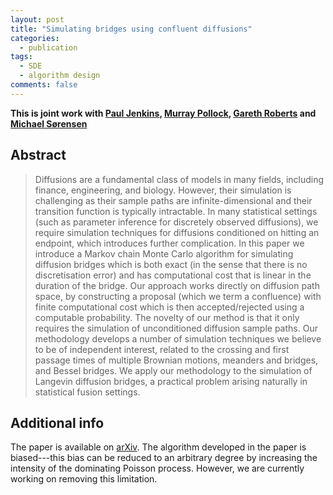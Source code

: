 ```yaml
---
layout: post
title: "Simulating bridges using confluent diffusions"
categories:
  - publication
tags:
  - SDE
  - algorithm design
comments: false
---
```


**This is joint work with [Paul Jenkins](https://warwick.ac.uk/fac/sci/statistics/staff/academic-research/jenkins/), [Murray Pollock](https://www.turing.ac.uk/people/researchers/murray-pollock), [Gareth Roberts](https://warwick.ac.uk/fac/sci/statistics/staff/academic-research/roberts/) and [Michael Sørensen](http://web.math.ku.dk/~michael/)**


Abstract
----
> Diffusions are a fundamental class of models in many fields, including finance, engineering, and biology. However, their simulation is challenging as their sample paths are infinite-dimensional and their transition function is typically intractable. In many statistical settings (such as parameter inference for discretely observed diffusions), we require simulation techniques for diffusions conditioned on hitting an endpoint, which introduces further complication. In this paper we introduce a Markov chain Monte Carlo algorithm for simulating diffusion bridges which is both exact (in the sense that there is no discretisation error) and has computational cost that is linear in the duration of the bridge. Our approach works directly on diffusion path space, by constructing a proposal (which we term a confluence) with finite computational cost which is then accepted/rejected using a computable probability. The novelty of our method is that it only requires the simulation of unconditioned diffusion sample paths. Our methodology develops a number of simulation techniques we believe to be of independent interest, related to the crossing and first passage times of multiple Brownian motions, meanders and bridges, and Bessel bridges. We apply our methodology to the simulation of Langevin diffusion bridges, a practical problem arising naturally in statistical fusion settings.

Additional info
----
The paper is available on [arXiv](https://arxiv.org/abs/1903.10184). The algorithm developed in the paper is biased---this bias can be reduced to an arbitrary degree by increasing the intensity of the dominating Poisson process. However, we are currently working on removing this limitation.